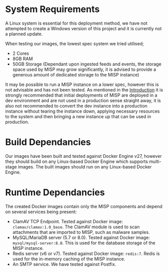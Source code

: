 <!-- # SPDX-FileCopyrightText: 2024 Jisc Services Limited
# SPDX-FileContributor: James Ellor
#
# SPDX-License-Identifier: GPL-3.0-only
-->
# System Requirements

A Linux system is essential for this deployment method, we have not attempted to create a Windows version of this project and it is currently not a planned update.

When testing our images, the lowest spec system we tried utilised;

- 2 Cores
- 8GB RAM
- 50GB Storage (Dependant upon ingested feeds and events, the storage space used by MISP may grow significantly, it is advised to provide a generous amount of dedicated storage to the MISP instance)

It may be possible to run a MISP instance on a lower spec, however this is not advisable and has not been tested. As mentioned in the [Introduction](index.md) it is strongly recommended that initial deployments of MISP are deployed in a dev environment and are not used in a production sense straight away, it is also not recommended to convert the dev instance into a production instance without tearing the instance down, applying necessary resources to the system and then bringing a new instance up that can be used in production.

# Build Dependancies

Our images have been built and tested against Docker Engine v27, however they should build on any Linux-based Docker Engine which supports multi-stage images. The built images should run on any Linux-based Docker Engine.

# Runtime Dependancies

The created Docker images contain only the MISP components and depend on several services being present:

- ClamAV TCP Endpoint. Tested against Docker image: `clamav/clamav:1.0_base`. The ClamAV module is used to scan attachments that are imported to MISP, such as malware samples.
- MySQL/MariaDB server (5.7 or 8.0). Tested against Docker image: `mysql/mysql-server:8.0`. This is used for the database storage of the MISP instance.
- Redis server (v6 or v7). Tested against Docker image: `redis:7`. Redis is used for the in-memory caching of the MISP instance.
- An SMTP service. We have tested against Postfix.
